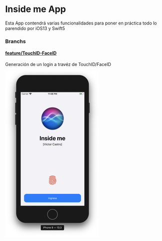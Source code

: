 
# Inside me App

Esta App contendrá varias funcionalidades para poner en práctica todo lo parendido por iOS13 y Swift5

### Branchs

#### [feature/TouchID-FaceID](https://github.com/victorcastro-io/inside-me/tree/feature/TouchID-FAceID)
Generación de un login a travéz de TouchID/FaceID

<img src="https://raw.githubusercontent.com/victorcastro-io/assets/master/iphone8-Login-S1.png" data-canonical-src="https://raw.githubusercontent.com/victorcastro-io/assets/master/iphone8-Login-S1.png" width="300" />
